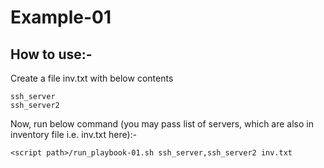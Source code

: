 # Example-01

## How to use:-

Create a file inv.txt with below contents

```shell
ssh_server
ssh_server2
```

Now, run below command (you may pass list of servers, which are also in inventory file i.e. inv.txt here):-

```shell
<script path>/run_playbook-01.sh ssh_server,ssh_server2 inv.txt
```
